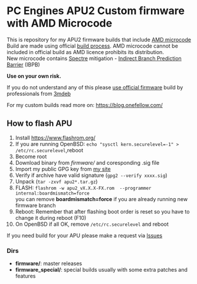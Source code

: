 # PC Engines APU2 Custom firmware with AMD Microcode
This is repository for my APU2 firmware builds that include [AMD microcode](https://github.com/platomav/CPUMicrocodes)  
Build are made using official [build process](https://github.com/pcengines/apu2-documentation/blob/master/docs/microcode_patching.md).  AMD microcode cannot be included in official build as AMD licence prohibits its distribution.  
New microcode contains [Spectre](https://meltdownattack.com/) mitigation - [Indirect Branch Prediction Barrier](https://software.intel.com/security-software-guidance/insights/deep-dive-indirect-branch-predictor-barrier) (IBPB)  
  
**Use on your own risk.**  
  
If you do not understand any of this please [use official firmware](https://pcengines.github.io/) build by professionals from [3mdeb](https://3mdeb.com/about-us/)  
  
For my custom builds read more on: https://blog.onefellow.com/
## How to flash APU
1) Install https://www.flashrom.org/
2) If you are running OpenBSD: ```echo "sysctl kern.securelevel=-1" > /etc/rc.securelevel```,reboot
3) Become root
4) Download binary from *firmware/* and coresponding .sig file
5) Import my public GPG key from [my site](https://onefellow.com/zbyszek-gpg.txt)
6) Verify if archive have valid signature (```gpg2 --verify xxxx.sig```)
7) Unpack (```tar -zxvf apu2*.tar.gz```)
8) FLASH: ```flashrom -w apu2_vX.X.X-FX.rom  --programmer internal:boardmismatch=force```  
you can remove **boardmismatch=force** if you are already running new firmware branch
9) Reboot: Remember that after flashing boot order is reset so you have to change it during reboot (F10)
10) On OpenBSD if all OK, remove ```/etc/rc.securelevel``` and reboot  

If you need build for your APU please make a request via [Issues](https://github.com/kolargol/apu2_firmware/issues)

### Dirs
- **firmware/**: master releases
- **firmware_special/**: special builds usually with some extra patches and features
